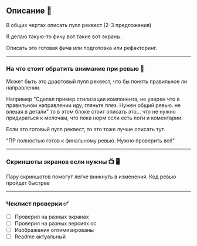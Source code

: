 ## Описание 📝

В общих чертах описать пулл реквест (2-3 предложения)

Я делаю такую-то фичу вот такие вот экраны.

Описать это готовая фича или подготовка или рефакторинг.

---

### На что стоит обратить внимание при ревью 👀

Может быть это драфтовый пулл реквест, что бы понять правильное ли направлении.

Например "Сделал пример стилизации компонента, не уверен что в правильном направлении иду, гляньте плез. Нужен общий ревью. не влезая в детали"
то в этом блоке стоит описать это... что не нужно придираться к мелочам, что пока норм если есть логи и коментарии.

Если это готовый пулл реквест, то это тоже лучше описать тут.

"ПР полностью готов к финальному ревью. Нужно проверить всё"

---

### Скриншоты экранов если нужны 📺 🖥

Пару скриншотов помогут легче вникнуть в изменения. Код ревью пройдет быстрее

---

### Чеклист проверки ✅

- [ ] Проверил на разных экранах
- [ ] Проверил на разных версиях ос
- [ ] Изображения оптимизированы
- [ ] Readme актуальный
